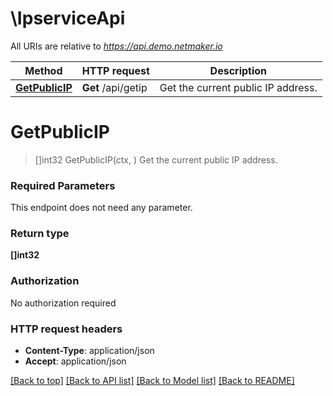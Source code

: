 # \IpserviceApi

All URIs are relative to *https://api.demo.netmaker.io*

Method | HTTP request | Description
------------- | ------------- | -------------
[**GetPublicIP**](IpserviceApi.md#GetPublicIP) | **Get** /api/getip | Get the current public IP address.


# **GetPublicIP**
> []int32 GetPublicIP(ctx, )
Get the current public IP address.

### Required Parameters
This endpoint does not need any parameter.

### Return type

**[]int32**

### Authorization

No authorization required

### HTTP request headers

 - **Content-Type**: application/json
 - **Accept**: application/json

[[Back to top]](#) [[Back to API list]](../README.md#documentation-for-api-endpoints) [[Back to Model list]](../README.md#documentation-for-models) [[Back to README]](../README.md)

